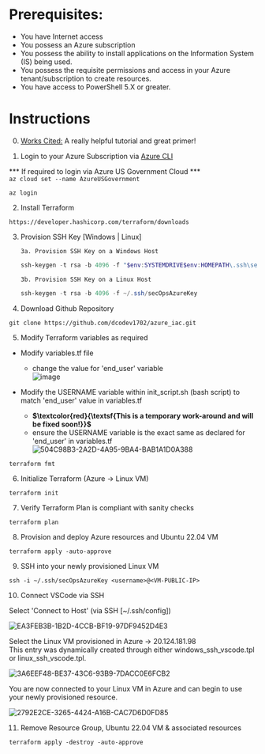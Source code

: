 # Prerequisites:
* You have Internet access
* You possess an Azure subscription
* You possess the ability to install applications on the Information System (IS) being used.
* You possess the requisite permissions and access in your Azure tenant/subscription to create resources. 
* You have access to PowerShell 5.X or greater. <br />


# Instructions
0. [Works Cited:](https://www.youtube.com/watch?v=V53AHWun17s) A really helpful tutorial and great primer!

1. Login to your Azure Subscription via
[Azure CLI](https://learn.microsoft.com/en-us/cli/azure/install-azure-cli-windows?tabs=azure-cli)

 
*** If required to login via Azure US Government Cloud *** <br />
    `az cloud set --name AzureUSGovernment`

```code
az login
```

2. Install Terraform
```code
https://developer.hashicorp.com/terraform/downloads
```

3. Provision SSH Key [Windows | Linux] <br />

   `3a. Provision SSH Key on a Windows Host`
   ```PowerShell
   ssh-keygen -t rsa -b 4096 -f "$env:SYSTEMDRIVE$env:HOMEPATH\.ssh\secOpsAzureKey"
   ```
   

   `3b. Provision SSH Key on a Linux Host`
    ```PowerShell
    ssh-keygen -t rsa -b 4096 -f ~/.ssh/secOpsAzureKey
    ```


4. Download Github Repository
```code
git clone https://github.com/dcodev1702/azure_iac.git
```

5. Modify Terraform variables as required

* Modify variables.tf file  <br />
  - change the value for 'end_user' variable <br />
  ![image](https://user-images.githubusercontent.com/32214072/233409779-06ab855e-7536-4088-8372-1b4f3df37b18.png)

* Modify the USERNAME variable within init_script.sh (bash script) to match 'end_user' value in variables.tf
  - **$\textcolor{red}{\textsf{This is a temporary work-around and will be fixed soon!}}$**
  - ensure the USERNAME variable is the exact same as declared for 'end_user' in variables.tf
  ![504C98B3-2A2D-4A95-9BA4-BAB1A1D0A388](https://github.com/dcodev1702/azure_iac/assets/32214072/43ee81ba-5fde-4899-ac61-2c630c4a544e)


```code    
terraform fmt
```

6. Initialize Terraform (Azure -> Linux VM)
```code
terraform init
```

7. Verify Terraform Plan is compliant with sanity checks
```code
terraform plan
```

8. Provision and deploy Azure resources and Ubuntu 22.04 VM
```code
terraform apply -auto-approve
```

9. SSH into your newly provisioned Linux VM
```code
ssh -i ~/.ssh/secOpsAzureKey <username>@<VM-PUBLIC-IP>
```

10. Connect VSCode via SSH

Select 'Connect to Host' (via SSH [~/.ssh/config])

![EA3FEB3B-1B2D-4CCB-BF19-97DF9452D4E3](https://user-images.githubusercontent.com/32214072/233232097-a908be86-eaad-4bcc-9879-6d3364b4b73f.jpeg)


Select the Linux VM provisioned in Azure -> 20.124.181.98 <br />
This entry was dynamically created through either windows_ssh_vscode.tpl or linux_ssh_vscode.tpl.

![3A6EEF48-BE37-43C6-93B9-7DACC0E6FCB2](https://user-images.githubusercontent.com/32214072/233232706-930d7fbb-7659-46de-9a10-f3e36bac5984.jpeg)


You are now connected to your Linux VM in Azure and can begin to use your newly provisioned resource.

![2792E2CE-3265-4424-A16B-CAC7D6D0FD85](https://user-images.githubusercontent.com/32214072/233232959-86daf19a-796f-4451-b788-212144beb4c7.jpeg)


11. Remove Resource Group, Ubuntu 22.04 VM & associated resources
```code
terraform apply -destroy -auto-approve
```
